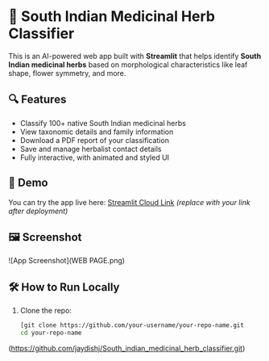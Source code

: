 # 🌿 South Indian Medicinal Herb Classifier

This is an AI-powered web app built with **Streamlit** that helps identify **South Indian medicinal herbs** based on morphological characteristics like leaf shape, flower symmetry, and more.

## 🔍 Features

- Classify 100+ native South Indian medicinal herbs
- View taxonomic details and family information
- Download a PDF report of your classification
- Save and manage herbalist contact details
- Fully interactive, with animated and styled UI

## 🚀 Demo

You can try the app live here: [Streamlit Cloud Link](southindianmedicinalherbclassifier-ikyq8fpqxf3ztn4394cjsp.streamlit.app) *(replace with your link after deployment)*

## 🖼️ Screenshot

![App Screenshot](WEB PAGE.png)

## 🛠 How to Run Locally

1. Clone the repo:
   ```bash
   [git clone https://github.com/your-username/your-repo-name.git
   cd your-repo-name
(https://github.com/jaydishj/South_indian_medicinal_herb_classifier.git)
